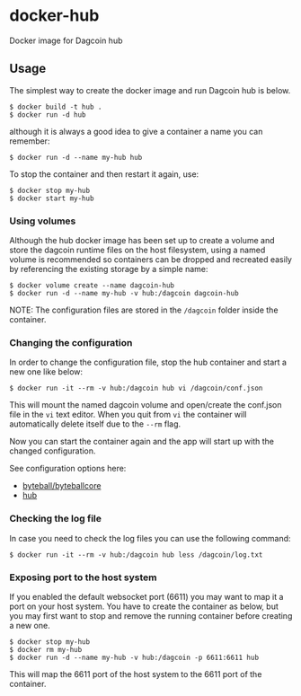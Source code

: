 # docker-hub
Docker image for Dagcoin hub

## Usage

The simplest way to create the docker image and run Dagcoin hub is below.

```console
$ docker build -t hub .
$ docker run -d hub
```

although it is always a good idea to give a container a name you can remember:

```console
$ docker run -d --name my-hub hub
```

To stop the container and then restart it again, use:

```console
$ docker stop my-hub
$ docker start my-hub
```

### Using volumes

Although the hub docker image has been set up to create a volume
and store the dagcoin runtime files on the host filesystem, using a named volume
is recommended so containers can be dropped and recreated easily by referencing
the existing storage by a simple name:

```console
$ docker volume create --name dagcoin-hub
$ docker run -d --name my-hub -v hub:/dagcoin dagcoin-hub
```

NOTE: The configuration files are stored in the `/dagcoin` folder inside the container. 

### Changing the configuration

In order to change the configuration file, stop the hub container
and start a new one like below:

```console
$ docker run -it --rm -v hub:/dagcoin hub vi /dagcoin/conf.json
```

This will mount the named dagcoin volume and open/create the conf.json file in the
`vi` text editor. When you quit from `vi` the container will automatically
delete itself due to the `--rm` flag.

Now you can start the container again and the app will start up with the 
changed configuration.

See configuration options here:
* [byteball/byteballcore](https://github.com/byteball/byteballcore)
* [hub](./README.md)

### Checking the log file

In case you need to check the log files you can use the following command:

```console
$ docker run -it --rm -v hub:/dagcoin hub less /dagcoin/log.txt
```

### Exposing port to the host system

If you enabled the default websocket port (6611) you may want to map it a port
on your host system. You have to create the container as below, but you may
first want to stop and remove the running container before creating a new one.

```console
$ docker stop my-hub
$ docker rm my-hub
$ docker run -d --name my-hub -v hub:/dagcoin -p 6611:6611 hub
```

This will map the 6611 port of the host system to the 6611 port of the container.
